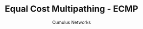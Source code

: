 ---
title: Equal Cost Multipathing - ECMP
author: Cumulus Networks
weight: 530
product: SONiC
version: 201911_MUR5
siteSlug: sonic
---